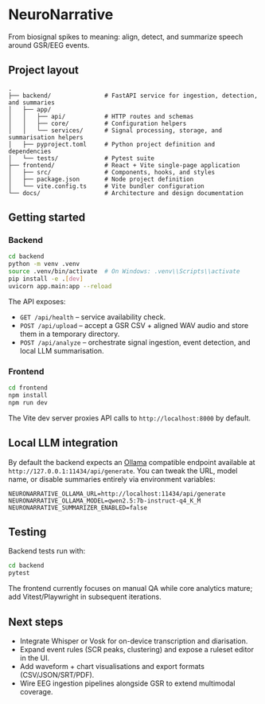 # NeuroNarrative

From biosignal spikes to meaning: align, detect, and summarize speech around GSR/EEG events.

## Project layout

```
.
├── backend/               # FastAPI service for ingestion, detection, and summaries
│   ├── app/
│   │   ├── api/           # HTTP routes and schemas
│   │   ├── core/          # Configuration helpers
│   │   └── services/      # Signal processing, storage, and summarisation helpers
│   ├── pyproject.toml     # Python project definition and dependencies
│   └── tests/             # Pytest suite
├── frontend/              # React + Vite single-page application
│   ├── src/               # Components, hooks, and styles
│   ├── package.json       # Node project definition
│   └── vite.config.ts     # Vite bundler configuration
└── docs/                  # Architecture and design documentation
```

## Getting started

### Backend

```bash
cd backend
python -m venv .venv
source .venv/bin/activate  # On Windows: .venv\\Scripts\\activate
pip install -e .[dev]
uvicorn app.main:app --reload
```

The API exposes:

- `GET /api/health` – service availability check.
- `POST /api/upload` – accept a GSR CSV + aligned WAV audio and store them in a temporary directory.
- `POST /api/analyze` – orchestrate signal ingestion, event detection, and local LLM summarisation.

### Frontend

```bash
cd frontend
npm install
npm run dev
```

The Vite dev server proxies API calls to `http://localhost:8000` by default.

## Local LLM integration

By default the backend expects an [Ollama](https://ollama.com/) compatible endpoint available at `http://127.0.0.1:11434/api/generate`. You can tweak the URL, model name, or disable summaries entirely via environment variables:

```
NEURONARRATIVE_OLLAMA_URL=http://localhost:11434/api/generate
NEURONARRATIVE_OLLAMA_MODEL=qwen2.5:7b-instruct-q4_K_M
NEURONARRATIVE_SUMMARIZER_ENABLED=false
```

## Testing

Backend tests run with:

```bash
cd backend
pytest
```

The frontend currently focuses on manual QA while core analytics mature; add Vitest/Playwright in subsequent iterations.

## Next steps

- Integrate Whisper or Vosk for on-device transcription and diarisation.
- Expand event rules (SCR peaks, clustering) and expose a ruleset editor in the UI.
- Add waveform + chart visualisations and export formats (CSV/JSON/SRT/PDF).
- Wire EEG ingestion pipelines alongside GSR to extend multimodal coverage.
